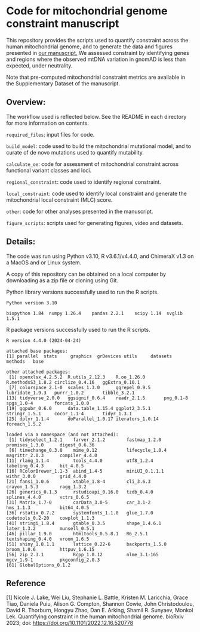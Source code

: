 # Code for mitochondrial genome constraint manuscript

This repository provides the scripts used to quantify constraint across the human mitochondrial genome, and to generate the data and figures presented in [our manuscript.](<https://www.biorxiv.org/content/10.1101/2022.12.16.520778v2>) We assessed constraint by identifying genes and regions where the observed mtDNA variation in gnomAD is less than expected, under neutrality.

Note that pre-computed mitochondrial constraint metrics are available in the Supplementary Dataset of the manuscript. 

## Overview:

The workflow used is reflected below. See the README in each directory for more information on contents.

`required_files`: input files for code.

`build_model`: code used to build the mitochondrial mutational model, and to curate of de novo mutations used to quantify mutability.

`calculate_oe`: code for assessment of mitochondrial constraint across functional variant classes and loci. 

`regional_constraint`: code used to identify regional constraint.

`local_constraint`: code used to identify local constraint and generate the mitochondrial local constraint (MLC) score.

`other`: code for other analyses presented in the manuscript.

`figure_scripts`: scripts used for generating figures, video and datasets.

## Details:

The code was run using Python v3.10, R v3.6.1/v4.4.0, and ChimeraX v1.3 on a MacOS and or Linux system.

A copy of this repository can be obtained on a local computer by downloading as a zip file or cloning using Git.

Python library versions successfully used to run the R scripts.

```
Python version 3.10

biopython 1.84  numpy 1.26.4    pandas 2.2.1    scipy 1.14  svglib 1.5.1
```

R package versions successfully used to run the R scripts.

```
R version 4.4.0 (2024-04-24)

attached base packages:
[1] parallel  stats     graphics  grDevices utils     datasets  methods   base     

other attached packages:
 [1] openxlsx_4.2.5.2  R.utils_2.12.3    R.oo_1.26.0       R.methodsS3_1.8.2 circlize_0.4.16   ggExtra_0.10.1   
 [7] colorspace_2.1-0  scales_1.3.0      ggrepel_0.9.5     lubridate_1.9.3   purrr_1.0.2       tibble_3.2.1     
[13] tidyverse_2.0.0   ggsignif_0.6.4    readr_2.1.5       png_0.1-8         spgs_1.0-4        forcats_1.0.0    
[19] ggpubr_0.6.0      data.table_1.15.4 ggplot2_3.5.1     stringr_1.5.1     cocor_1.1-4       tidyr_1.3.1      
[25] dplyr_1.1.4       doParallel_1.0.17 iterators_1.0.14  foreach_1.5.2    

loaded via a namespace (and not attached):
 [1] tidyselect_1.2.1    farver_2.1.2        fastmap_1.2.0       promises_1.3.0      digest_0.6.36      
 [6] timechange_0.3.0    mime_0.12           lifecycle_1.0.4     magrittr_2.0.3      compiler_4.4.0     
[11] rlang_1.1.4         tools_4.4.0         utf8_1.2.4          labeling_0.4.3      bit_4.0.5          
[16] RColorBrewer_1.1-3  abind_1.4-5         miniUI_0.1.1.1      withr_3.0.0         grid_4.4.0         
[21] fansi_1.0.6         xtable_1.8-4        cli_3.6.3           crayon_1.5.3        ragg_1.3.2         
[26] generics_0.1.3      rstudioapi_0.16.0   tzdb_0.4.0          splines_4.4.0       vctrs_0.6.5        
[31] Matrix_1.7-0        carData_3.0-5       car_3.1-2           hms_1.1.3           bit64_4.0.5        
[36] rstatix_0.7.2       systemfonts_1.1.0   glue_1.7.0          codetools_0.2-20    cowplot_1.1.3      
[41] stringi_1.8.4       gtable_0.3.5        shape_1.4.6.1       later_1.3.2         munsell_0.5.1      
[46] pillar_1.9.0        htmltools_0.5.8.1   R6_2.5.1            textshaping_0.4.0   vroom_1.6.5        
[51] shiny_1.8.1.1       lattice_0.22-6      backports_1.5.0     broom_1.0.6         httpuv_1.6.15      
[56] zip_2.3.1           Rcpp_1.0.12         nlme_3.1-165        mgcv_1.9-1          pkgconfig_2.0.3    
[61] GlobalOptions_0.1.2
```


## Reference

[1] Nicole J. Lake, Wei Liu, Stephanie L. Battle, Kristen M. Laricchia, Grace Tiao, Daniela Puiu, Alison G. Compton, Shannon Cowie, John Christodoulou, David R. Thorburn, Hongyu Zhao, Dan E. Arking, Shamil R. Sunyaev, Monkol Lek. Quantifying constraint in the human mitochondrial genome. bioRxiv 2023; doi: https://doi.org/10.1101/2022.12.16.520778